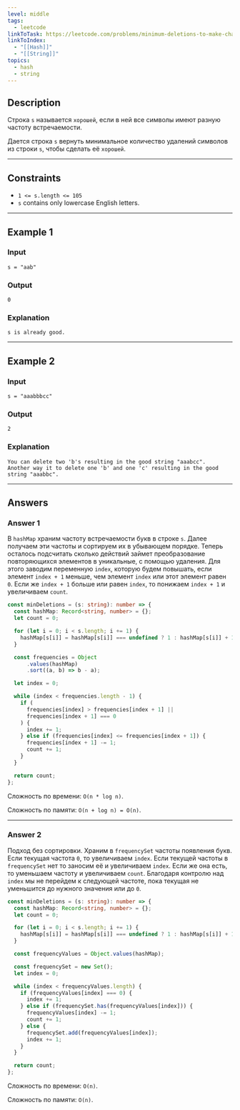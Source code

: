 ```yaml
---
level: middle
tags:
  - leetcode
linkToTask: https://leetcode.com/problems/minimum-deletions-to-make-character-frequencies-unique/
linkToIndex:
  - "[[Hash]]"
  - "[[String]]"
topics:
  - hash
  - string
---
```

## Description

Строка `s` называется `хорошей`, если в ней все символы имеют разную частоту встречаемости.

Дается строка `s` вернуть минимальное количество удалений символов из строки `s`, чтобы сделать её `хорошей`.

---
## Constraints

- `1 <= s.length <= 105`
- `s` contains only lowercase English letters.

---
## Example 1

### Input

```
s = "aab"
```
### Output

```
0
```
### Explanation

```
s is already good.
```

---
## Example 2

### Input

```
s = "aaabbbcc"
```
### Output

```
2
```
### Explanation

```
You can delete two 'b's resulting in the good string "aaabcc".
Another way it to delete one 'b' and one 'c' resulting in the good string "aaabbc".
```

---
## Answers

### Answer 1

В `hashMap` храним частоту встречаемости букв в строке `s`.
Далее получаем эти частоты и сортируем их в убывающем порядке.
Теперь осталось подсчитать сколько действий займет преобразование повторяющихся элементов в уникальные, с помощью удаления.
Для этого заводим переменную `index`, которую будем повышать, если элемент `index + 1` меньше, чем элемент `index` или этот элемент равен `0`.
Если же `index + 1` больше или равен `index`, то понижаем `index + 1` и увеличиваем `count`.

```typescript
const minDeletions = (s: string): number => {
  const hashMap: Record<string, number> = {};
  let count = 0;

  for (let i = 0; i < s.length; i += 1) {
    hashMap[s[i]] = hashMap[s[i]] === undefined ? 1 : hashMap[s[i]] + 1;
  }

  const frequencies = Object
	  .values(hashMap)
	  .sort((a, b) => b - a);

  let index = 0;

  while (index < frequencies.length - 1) {
    if (
      frequencies[index] > frequencies[index + 1] ||
      frequencies[index + 1] === 0
    ) {
      index += 1;
    } else if (frequencies[index] <= frequencies[index + 1]) {
      frequencies[index + 1] -= 1;
      count += 1;
    }
  }

  return count;
};
```

Сложность по времени: `O(n * log n)`.

Сложность по памяти: `O(n + log n) = O(n)`.

---
### Answer 2

Подход без сортировки.
Храним в `frequencySet` частоты появления букв.
Если текущая частота `0`, то увеличиваем `index`.
Если текущей частоты в `frequencySet` нет то заносим её и увеличиваем `index`.
Если же она есть, то уменьшаем частоту и увеличиваем `count`.
Благодаря контролю над `index` мы не перейдем к следующей частоте, пока текущая не уменьшится до нужного значения или до `0`.

```typescript
const minDeletions = (s: string): number => {
  const hashMap: Record<string, number> = {};
  let count = 0;

  for (let i = 0; i < s.length; i += 1) {
    hashMap[s[i]] = hashMap[s[i]] === undefined ? 1 : hashMap[s[i]] + 1;
  }

  const frequencyValues = Object.values(hashMap);

  const frequencySet = new Set();
  let index = 0;

  while (index < frequencyValues.length) {
    if (frequencyValues[index] === 0) {
      index += 1;
    } else if (frequencySet.has(frequencyValues[index])) {
      frequencyValues[index] -= 1;
      count += 1;
    } else {
      frequencySet.add(frequencyValues[index]);
      index += 1;
    }
  }

  return count;
};
```

Сложность по времени: `O(n)`.

Сложность по памяти: `O(n)`.